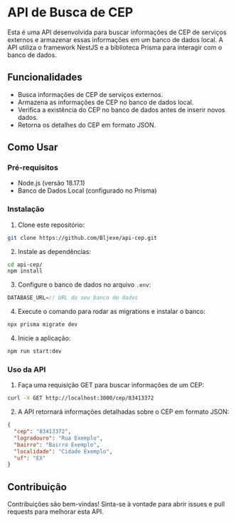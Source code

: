 # API de Busca de CEP

Esta é uma API desenvolvida para buscar informações de CEP de serviços externos e armazenar essas informações em um banco de dados local. A API utiliza o framework NestJS e a biblioteca Prisma para interagir com o banco de dados.

## Funcionalidades

- Busca informações de CEP de serviços externos.
- Armazena as informações de CEP no banco de dados local.
- Verifica a existência do CEP no banco de dados antes de inserir novos dados.
- Retorna os detalhes do CEP em formato JSON.

## Como Usar

### Pré-requisitos

- Node.js (versão 18.17.1)
- Banco de Dados Local (configurado no Prisma)

### Instalação

1. Clone este repositório:
```bash
git clone https://github.com/Bljexe/api-cep.git
```
2. Instale as dependências:
```bash
cd api-cep/
npm install
```

3. Configure o banco de dados no arquivo `.env`:
```js
DATABASE_URL=// URL do seu banco de dados
```

4. Execute o comando para rodar as migrations e instalar o banco:
```bash
npx prisma migrate dev
```
4. Inicie a aplicação:
```bash
npm run start:dev
```

### Uso da API

1. Faça uma requisição GET para buscar informações de um CEP:
```bash
curl -X GET http://localhost:3000/cep/83413372
```

2. A API retornará informações detalhadas sobre o CEP em formato JSON:

```json
{
  "cep": "83413372",
  "logradouro": "Rua Exemplo",
  "bairro": "Bairro Exemplo",
  "localidade": "Cidade Exemplo",
  "uf": "EX"
}
```

## Contribuição

Contribuições são bem-vindas! Sinta-se à vontade para abrir issues e pull requests para melhorar esta API.